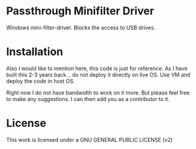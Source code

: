 # Passthrough Minifilter Driver
Windows mini-filter-driver. Blocks the access to USB drives.

# Installation 
Also I would like to mention here, this code is just for reference.
As I have built this 2-3 years back. , do not deploy it directly on live OS.
Use VM and deploy the code in host OS.

Right now I do not have bandwidth to work on it more. 
But please feel free to make any suggestions. I can then add you as a contributor to it.

# License
This work is licensed under a GNU GENERAL PUBLIC LICENSE (v2)
